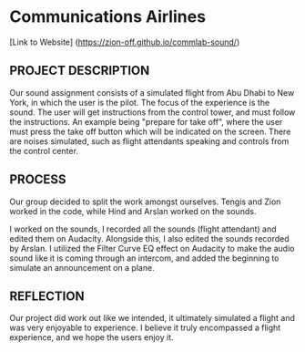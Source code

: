 # Communications Airlines

[Link to Website] (https://zion-off.github.io/commlab-sound/) 

## PROJECT DESCRIPTION 

Our sound assignment consists of a simulated flight from Abu Dhabi to New York, in which the user is the pilot. The focus of the experience is the sound. The user will get instructions from the control tower, and must follow the instructions. An example being "prepare for take off", where the user must press the take off button which will be indicated on the screen. There are noises simulated, such as flight attendants speaking and controls from the control center.  


## PROCESS 

Our group decided to split the work amongst ourselves. Tengis and Zion worked in the code, while Hind and Arslan worked on the sounds. 

I worked on the sounds, I recorded all the sounds (flight attendant) and edited them on Audacity. Alongside this, I also edited the sounds recorded by Arslan. I utilized the Filter Curve EQ effect on Audacity to make the audio sound like it is coming through an intercom, and added the beginning to simulate an announcement on a plane. 

## REFLECTION 

Our project did work out like we intended, it ultimately  simulated a flight and was very enjoyable to experience. I believe it truly encompassed a flight experience, and we hope the users enjoy it.
